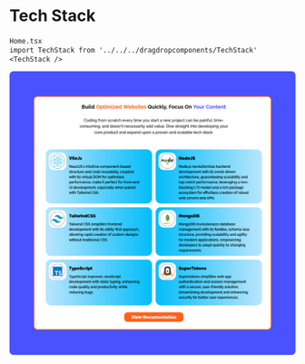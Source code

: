 # Tech Stack

```
Home.tsx
import TechStack from '../../../dragdropcomponents/TechStack'
<TechStack />
```

![Tech Stack](../imgs/Components/TechStack.png)
